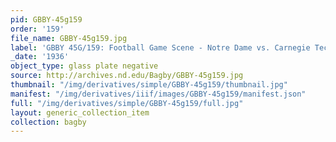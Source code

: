 ```yaml
---
pid: GBBY-45g159
order: '159'
file_name: GBBY-45g159.jpg
label: 'GBBY 45G/159: Football Game Scene - Notre Dame vs. Carnegie Tech - 1936'
_date: '1936'
object_type: glass plate negative
source: http://archives.nd.edu/Bagby/GBBY-45g159.jpg
thumbnail: "/img/derivatives/simple/GBBY-45g159/thumbnail.jpg"
manifest: "/img/derivatives/iiif/images/GBBY-45g159/manifest.json"
full: "/img/derivatives/simple/GBBY-45g159/full.jpg"
layout: generic_collection_item
collection: bagby
---
```

